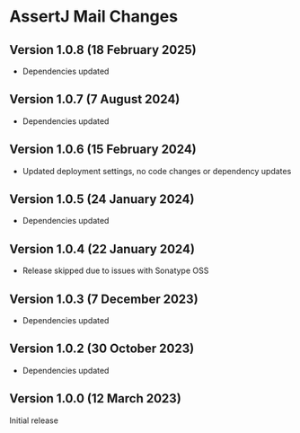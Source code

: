 # AssertJ Mail Changes

## Version 1.0.8 (18 February 2025)

* Dependencies updated

## Version 1.0.7 (7 August 2024)

* Dependencies updated

## Version 1.0.6 (15 February 2024)

* Updated deployment settings, no code changes or dependency updates

## Version 1.0.5 (24 January 2024)

* Dependencies updated

## Version 1.0.4 (22 January 2024)

* Release skipped due to issues with Sonatype OSS

## Version 1.0.3 (7 December 2023)

* Dependencies updated

## Version 1.0.2 (30 October 2023)

* Dependencies updated

## Version 1.0.0 (12 March 2023)

Initial release
